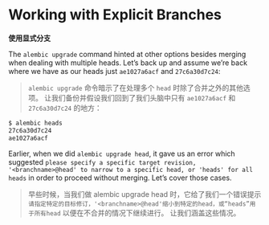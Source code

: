 # Working with Explicit Branches

**使用显式分支**

[Relative Migration Identifiers]: ../en/tutorial.html#relative-migrations

The `alembic upgrade` command hinted at other options besides merging when dealing with multiple heads. Let’s back up and assume we’re back where we have as our heads just `ae1027a6acf` and `27c6a30d7c24`:

> `alembic upgrade` 命令暗示了在处理多个 `head` 时除了合并之外的其他选项。 让我们备份并假设我们回到了我们头脑中只有 `ae1027a6acf` 和 `27c6a30d7c24` 的地方：

```bash
$ alembic heads
27c6a30d7c24
ae1027a6acf
```

Earlier, when we did `alembic upgrade head`, it gave us an error which suggested `please specify a specific target revision, '<branchname>@head' to narrow to a specific head, or 'heads' for all heads` in order to proceed without merging. Let’s cover those cases.

> 早些时候，当我们做 alembic upgrade head 时，它给了我们一个错误提示 `请指定特定的目标修订，'<branchname>@head'缩小到特定的head，或“heads”用于所有head` 以便在不合并的情况下继续进行。 让我们涵盖这些情况。
